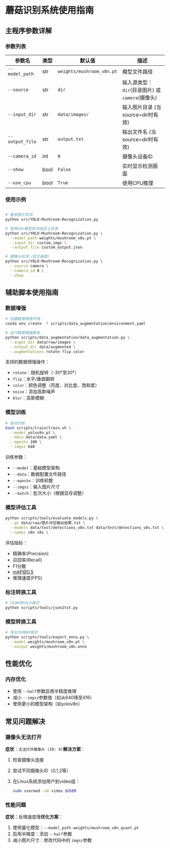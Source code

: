 # 蘑菇识别系统使用指南

## 主程序参数详解

### 参数列表

| 参数名            | 类型 | 默认值                      | 描述                                                |
| ----------------- | ---- | --------------------------- | --------------------------------------------------- |
| `--model_path`  | str  | `weights/mushroom_v8n.pt` | 模型文件路径                                        |
| `--source`      | str  | `dir`                     | 输入源类型：`dir`(目录图片) 或 `camera`(摄像头) |
| `--input_dir`   | str  | `data/images/`            | 输入图片目录 (当source=dir时有效)                   |
| `--output_file` | str  | `output.txt`              | 输出文件名 (当source=dir时有效)                     |
| `--camera_id`   | int  | `0`                       | 摄像头设备ID                                        |
| `--show`        | bool | `False`                   | 实时显示检测画面                                    |
| `--use_cpu`     | bool | `True`                    | 使用CPU推理                                         |

### 使用示例

```bash

# 基本图片检测
python src/YOLO-Mushroom-Recognization.py

# 使用v8s模型检测自定义目录
python src/YOLO-Mushroom-Recognization.py \
  --model_path weights/mushroom_v8s.pt \
  --input_dir custom_imgs \
  --output_file custom_output.json

# 摄像头检测（显示画面）
python src/YOLO-Mushroom-Recognization.py \
  --source camera \
  --camera_id 0 \
  --show
```

## 辅助脚本使用指南

### 数据增强

```bash
# 创建数据增强环境
conda env create -f scripts/data_augmentation/environment.yaml

# 运行数据增强脚本
python scripts/data_augmentation/data_augmentation.py \
  --input_dir data/raw/images \
  --output_dir data/augmented \
  --augmentations rotate flip color
```

支持的数据增强操作：

- `rotate`：随机旋转（-30°至30°）
- `flip`：水平/垂直翻转
- `color`：颜色调整（亮度、对比度、饱和度）
- `noise`：添加高斯噪声
- `blur`：高斯模糊

### 模型训练

```bash
# 启动训练
bash scripts/train/train.sh \
  --model yolov8n.pt \
  --data data/data.yaml \
  --epochs 100 \
  --imgsz 640
```

训练参数：

- `--model`：基础模型架构
- `--data`：数据配置文件路径
- `--epochs`：训练轮数
- `--imgsz`：输入图片尺寸
- `--batch`：批次大小（根据显存调整）

### 模型评估工具

```bash
python scripts/tools/evaluate_models.py \
  --gt data/raw/图片对应输出结果.txt \
  --models data/test/detections_v8n.txt data/test/detections_v8s.txt \
  --names v8n v8s \
```

评估指标：

- 精确率(Precision)
- 召回率(Recall)
- F1分数
- mAP@0.5
- 推理速度(FPS)

### 标注转换工具

```bash
# JSON转YOLO格式
python scripts/tools/json2txt.py
```

### 模型转换工具

```bash
# 导出为ONNX格式
python scripts/tools/export_onnx.py \
  --model weights/mushroom_v8n.pt \
  --output weights/mushroom_v8n.onnx 
```

## 性能优化

### 内存优化

- 使用 `--half`参数启用半精度推理
- 减小 `--imgsz`参数值（如从640降至416）
- 使用更小的模型架构（如yolov8n）

## 常见问题解决

### 摄像头无法打开

**症状**：`无法打开摄像头 (ID: 0)`**解决方案**：

1. 检查摄像头连接
2. 尝试不同摄像头ID（0,1,2等）
3. 在Linux系统添加用户到video组：

   ```bash
   sudo usermod -aG video $USER
   ```

### 性能问题

**症状**：处理速度慢**优化方案**：

1. 使用量化模型：`--model_path weights/mushroom_v8n_quant.pt`
2. 启用半精度：添加 `--half`参数
3. 减小图片尺寸：修改代码中的 `imgsz`参数
